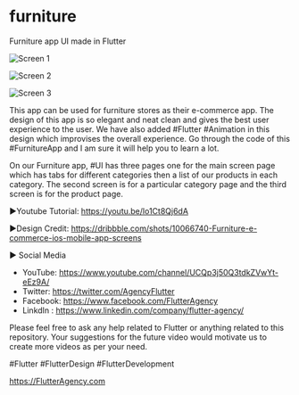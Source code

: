 # furniture
Furniture app UI made in Flutter

![Screen 1](https://github.com/maheshbosctechlabs/furniture/blob/master/Screenshot_1.jpg)

![Screen 2](https://github.com/maheshbosctechlabs/furniture/blob/master/Screenshot_2.jpg)

![Screen 3](https://github.com/maheshbosctechlabs/furniture/blob/master/Screenshot_3.jpg)

This app can be used for furniture stores as their e-commerce app. The design of this app is so elegant and neat clean and gives the best user experience to the user. We have also added #Flutter #Animation in this design which improvises the overall experience. Go through the code of this #FurnitureApp and I am sure it will help you to learn a lot.

On our Furniture app, #UI has three pages one for the main screen page which has tabs for different categories then a list of our products in each category. The second screen is for a particular category page and the third screen is for the product page.

►Youtube Tutorial: https://youtu.be/lo1Ct8Qj6dA

►Design Credit: https://dribbble.com/shots/10066740-Furniture-e-commerce-ios-mobile-app-screens

► Social Media
- YouTube: https://www.youtube.com/channel/UCQp3j50Q3tdkZVwYt-eEz9A/
- Twitter: https://twitter.com/AgencyFlutter
- Facebook: https://www.facebook.com/FlutterAgency
- LinkdIn : https://www.linkedin.com/company/flutter-agency/
 

Please feel free to ask any help related to Flutter or anything related to this repository. Your suggestions for the future video would motivate us to create more videos as per your need.

#Flutter #FlutterDesign #FlutterDevelopment

https://FlutterAgency.com
